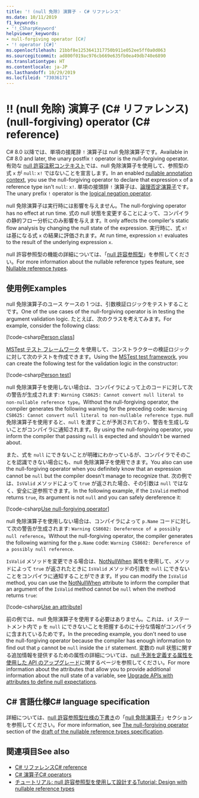 ```yaml
---
title: '! (null 免除) 演算子 - C# リファレンス'
ms.date: 10/11/2019
f1_keywords:
- '!_CSharpKeyword'
helpviewer_keywords:
- null-forgiving operator [C#]
- '! operator [C#]'
ms.openlocfilehash: 21bbf8e1253641317750b911e052ee5ff0a0d063
ms.sourcegitcommit: ad800f019ac976cb669e635fb0ea49db740e6890
ms.translationtype: HT
ms.contentlocale: ja-JP
ms.lasthandoff: 10/29/2019
ms.locfileid: "73036171"
---
```

# <a name="-null-forgiving-operator-c-reference"></a><span data-ttu-id="df857-103">!</span><span class="sxs-lookup"><span data-stu-id="df857-103">!</span></span> <span data-ttu-id="df857-104">(null 免除) 演算子 (C# リファレンス)</span><span class="sxs-lookup"><span data-stu-id="df857-104">(null-forgiving) operator (C# reference)</span></span>

<span data-ttu-id="df857-105">C# 8.0 以降では、単項の接尾辞 `!` 演算子は null 免除演算子です。</span><span class="sxs-lookup"><span data-stu-id="df857-105">Available in C# 8.0 and later, the unary postfix `!` operator is the null-forgiving operator.</span></span> <span data-ttu-id="df857-106">有効な [null 許容注釈コンテキスト](../../nullable-references.md#nullable-annotation-context)では、null 免除演算子を使用して、参照型の式 `x` が `null`: `x!` ではないことを宣言します。</span><span class="sxs-lookup"><span data-stu-id="df857-106">In an enabled [nullable annotation context](../../nullable-references.md#nullable-annotation-context), you use the null-forgiving operator to declare that expression `x` of a reference type isn't `null`: `x!`.</span></span> <span data-ttu-id="df857-107">単項の接頭辞 `!` 演算子は、[論理否定演算子](boolean-logical-operators.md#logical-negation-operator-)です。</span><span class="sxs-lookup"><span data-stu-id="df857-107">The unary prefix `!` operator is the [logical negation operator](boolean-logical-operators.md#logical-negation-operator-).</span></span>

<span data-ttu-id="df857-108">null 免除演算子は実行時には影響を与えません。</span><span class="sxs-lookup"><span data-stu-id="df857-108">The null-forgiving operator has no effect at run time.</span></span> <span data-ttu-id="df857-109">式の null 状態を変更することによって、コンパイラの静的フロー分析にのみ影響を与えます。</span><span class="sxs-lookup"><span data-stu-id="df857-109">It only affects the compiler's static flow analysis by changing the null state of the expression.</span></span> <span data-ttu-id="df857-110">実行時に、式 `x!` は基になる式 `x` の結果に評価されます。</span><span class="sxs-lookup"><span data-stu-id="df857-110">At run time, expression `x!` evaluates to the result of the underlying expression `x`.</span></span>

<span data-ttu-id="df857-111">null 許容参照型の機能の詳細については、「[null 許容参照型](../../nullable-references.md)」を参照してください。</span><span class="sxs-lookup"><span data-stu-id="df857-111">For more information about the nullable reference types feature, see [Nullable reference types](../../nullable-references.md).</span></span>

## <a name="examples"></a><span data-ttu-id="df857-112">使用例</span><span class="sxs-lookup"><span data-stu-id="df857-112">Examples</span></span>

<span data-ttu-id="df857-113">null 免除演算子のユース ケースの 1 つは、引数検証ロジックをテストすることです。</span><span class="sxs-lookup"><span data-stu-id="df857-113">One of the use cases of the null-forgiving operator is in testing the argument validation logic.</span></span> <span data-ttu-id="df857-114">たとえば、次のクラスを考えてみます。</span><span class="sxs-lookup"><span data-stu-id="df857-114">For example, consider the following class:</span></span>

[!code-csharp[Person class](~/samples/csharp/language-reference/operators/NullForgivingOperator.cs#PersonClass)]

<span data-ttu-id="df857-115">[MSTest テスト フレームワーク](../../../core/testing/unit-testing-with-mstest.md) を使用して、コンストラクターの検証ロジックに対して次のテストを作成できます。</span><span class="sxs-lookup"><span data-stu-id="df857-115">Using the [MSTest test framework](../../../core/testing/unit-testing-with-mstest.md), you can create the following test for the validation logic in the constructor:</span></span>

[!code-csharp[Person test](~/samples/csharp/language-reference/operators/NullForgivingOperator.cs#TestPerson)]

<span data-ttu-id="df857-116">null 免除演算子を使用しない場合は、コンパイラによって上のコードに対して次の警告が生成されます: `Warning CS8625: Cannot convert null literal to non-nullable reference type`。</span><span class="sxs-lookup"><span data-stu-id="df857-116">Without the null-forgiving operator, the compiler generates the following warning for the preceding code: `Warning CS8625: Cannot convert null literal to non-nullable reference type`.</span></span> <span data-ttu-id="df857-117">null 免除演算子を使用すると、`null` を渡すことが予測されており、警告を生成しないことがコンパイラに通知されます。</span><span class="sxs-lookup"><span data-stu-id="df857-117">By using the null-forgiving operator, you inform the compiler that passing `null` is expected and shouldn't be warned about.</span></span>

<span data-ttu-id="df857-118">また、式を `null` にできないことが明確にわかっているが、コンパイラでそのことを認識できない場合にも、null 免除演算子を使用できます。</span><span class="sxs-lookup"><span data-stu-id="df857-118">You also can use the null-forgiving operator when you definitely know that an expression cannot be `null` but the compiler doesn't manage to recognize that.</span></span> <span data-ttu-id="df857-119">次の例では、`IsValid` メソッドによって `true` が返された場合、その引数は `null` ではなく、安全に逆参照できます。</span><span class="sxs-lookup"><span data-stu-id="df857-119">In the following example, if the `IsValid` method returns `true`, its argument is not `null` and you can safely dereference it:</span></span>

[!code-csharp[Use null-forgiving operator](~/samples/csharp/language-reference/operators/NullForgivingOperator.cs#UseNullForgiving)]

<span data-ttu-id="df857-120">null 免除演算子を使用しない場合は、コンパイラによって `p.Name` コードに対して次の警告が生成されます: `Warning CS8602: Dereference of a possibly null reference`。</span><span class="sxs-lookup"><span data-stu-id="df857-120">Without the null-forgiving operator, the compiler generates the following warning for the `p.Name` code: `Warning CS8602: Dereference of a possibly null reference`.</span></span>

<span data-ttu-id="df857-121">`IsValid` メソッドを変更できる場合は、[NotNullWhen](xref:System.Diagnostics.CodeAnalysis.NotNullWhenAttribute) 属性を使用して、メソッドによって `true` が返されたときに `IsValid` メソッドの引数を `null` にできないことをコンパイラに通知することができます。</span><span class="sxs-lookup"><span data-stu-id="df857-121">If you can modify the `IsValid` method, you can use the [NotNullWhen](xref:System.Diagnostics.CodeAnalysis.NotNullWhenAttribute) attribute to inform the compiler that an argument of the `IsValid` method cannot be `null` when the method returns `true`:</span></span>

[!code-csharp[Use an attribute](~/samples/csharp/language-reference/operators/NullForgivingOperator.cs#UseAttribute)]

<span data-ttu-id="df857-122">前の例では、null 免除演算子を使用する必要はありません。これは、`if` ステートメント内で `p` を `null` にできないことを把握するのに十分な情報がコンパイラに含まれているためです。</span><span class="sxs-lookup"><span data-stu-id="df857-122">In the preceding example, you don't need to use the null-forgiving operator because the compiler has enough information to find out that `p` cannot be `null` inside the `if` statement.</span></span> <span data-ttu-id="df857-123">変数の null 状態に関する追加情報を提供するための属性の詳細については、[null 予測を定義する属性を使用した API のアップグレード](../../nullable-attributes.md)に関するページを参照してください。</span><span class="sxs-lookup"><span data-stu-id="df857-123">For more information about the attributes that allow you to provide additional information about the null state of a variable, see [Upgrade APIs with attributes to define null expectations](../../nullable-attributes.md).</span></span>

## <a name="c-language-specification"></a><span data-ttu-id="df857-124">C# 言語仕様</span><span class="sxs-lookup"><span data-stu-id="df857-124">C# language specification</span></span>

<span data-ttu-id="df857-125">詳細については、[null 許容参照型仕様の下書き](~/_csharplang/proposals/csharp-8.0/nullable-reference-types-specification.md)の「[null 免除演算子](~/_csharplang/proposals/csharp-8.0/nullable-reference-types-specification.md#the-null-forgiving-operator)」セクションを参照してください。</span><span class="sxs-lookup"><span data-stu-id="df857-125">For more information, see [The null-forgiving operator](~/_csharplang/proposals/csharp-8.0/nullable-reference-types-specification.md#the-null-forgiving-operator) section of the [draft of the nullable reference types specification](~/_csharplang/proposals/csharp-8.0/nullable-reference-types-specification.md).</span></span>

## <a name="see-also"></a><span data-ttu-id="df857-126">関連項目</span><span class="sxs-lookup"><span data-stu-id="df857-126">See also</span></span>

- [<span data-ttu-id="df857-127">C# リファレンス</span><span class="sxs-lookup"><span data-stu-id="df857-127">C# reference</span></span>](../index.md)
- [<span data-ttu-id="df857-128">C# 演算子</span><span class="sxs-lookup"><span data-stu-id="df857-128">C# operators</span></span>](index.md)
- [<span data-ttu-id="df857-129">チュートリアル: null 許容参照型を使用して設計する</span><span class="sxs-lookup"><span data-stu-id="df857-129">Tutorial: Design with nullable reference types</span></span>](../../tutorials/nullable-reference-types.md)
